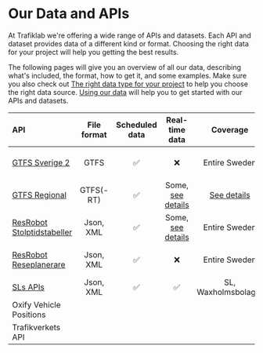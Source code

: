 # Our Data and APIs

At Trafiklab we're offering a wide range of APIs and datasets. Each API and dataset provides data of a different kind or format. Choosing the right data for your project will help you getting the best results.

The following pages will give you an overview of all our data, describing what's included, the format, how to get it, and some examples. Make sure you also check out [The right data type for your project](../the-right-data-type-for-your-project.md) to help you choose the right data source. [Using our data](../transport-data-formats/) will help you to get started with our APIs and datasets.

| API | File format | Scheduled data | Real-time data | Coverage | What is it |
| :--- | :---: | :---: | :---: | :---: | :--- |
| [GTFS Sverige 2](gtfs/gtfs-sverige-2-static/) | GTFS | ✅ | ❌ | Entire Sweden | All Public Transport Dataset |
| [GTFS Regional](gtfs/gtfs-regional/) | GTFS\(-RT\) | ✅ | Some, [see details](gtfs/gtfs-regional/#which-operators-are-covered-by-this-dataset) | [See details](gtfs/gtfs-regional/#which-operators-are-covered-by-this-dataset) | Public Transport Datasets |
| [ResRobot Stolptidstabeller](resrobot/resrobot-departures.md) | Json, XML | ✅ | Some, [see details](resrobot/resrobot-departures.md) | Entire Sweden | Departure board API |
| [ResRobot Reseplanerare](resrobot/resrobot-routeplanner.md) | Json, XML | ✅ | ❌ | Entire Sweden | Travel planner API |
| [SLs APIs ](sl/) | Json, XML | ✅ | ✅ | SL, Waxholmsbolaget | API collection |
| Oxify Vehicle Positions |  |  |  |  | Position API |
| Trafikverkets API |  |  |  |  | Road and rail API |



